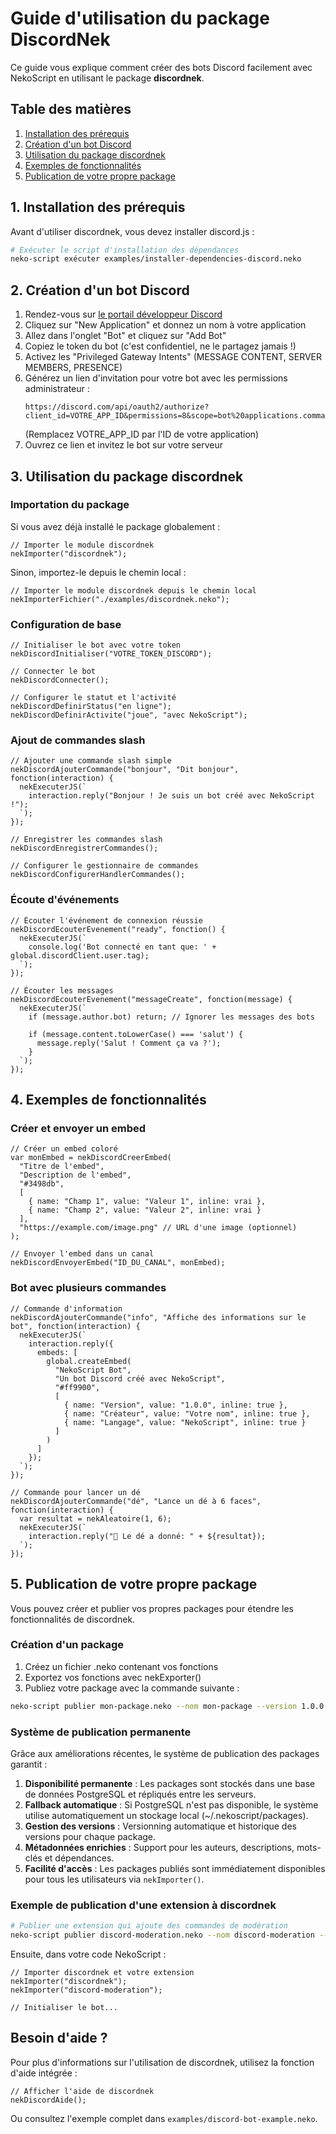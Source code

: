 # Guide d'utilisation du package DiscordNek

Ce guide vous explique comment créer des bots Discord facilement avec NekoScript en utilisant le package **discordnek**.

## Table des matières

1. [Installation des prérequis](#1-installation-des-prérequis)
2. [Création d'un bot Discord](#2-création-dun-bot-discord)
3. [Utilisation du package discordnek](#3-utilisation-du-package-discordnek)
4. [Exemples de fonctionnalités](#4-exemples-de-fonctionnalités)
5. [Publication de votre propre package](#5-publication-de-votre-propre-package)

## 1. Installation des prérequis

Avant d'utiliser discordnek, vous devez installer discord.js :

```bash
# Exécuter le script d'installation des dépendances
neko-script exécuter examples/installer-dependencies-discord.neko
```

## 2. Création d'un bot Discord

1. Rendez-vous sur [le portail développeur Discord](https://discord.com/developers/applications)
2. Cliquez sur "New Application" et donnez un nom à votre application
3. Allez dans l'onglet "Bot" et cliquez sur "Add Bot"
4. Copiez le token du bot (c'est confidentiel, ne le partagez jamais !)
5. Activez les "Privileged Gateway Intents" (MESSAGE CONTENT, SERVER MEMBERS, PRESENCE)
6. Générez un lien d'invitation pour votre bot avec les permissions administrateur :
   ```
   https://discord.com/api/oauth2/authorize?client_id=VOTRE_APP_ID&permissions=8&scope=bot%20applications.commands
   ```
   (Remplacez VOTRE_APP_ID par l'ID de votre application)
7. Ouvrez ce lien et invitez le bot sur votre serveur

## 3. Utilisation du package discordnek

### Importation du package

Si vous avez déjà installé le package globalement :

```neko
// Importer le module discordnek
nekImporter("discordnek");
```

Sinon, importez-le depuis le chemin local :

```neko
// Importer le module discordnek depuis le chemin local
nekImporterFichier("./examples/discordnek.neko");
```

### Configuration de base

```neko
// Initialiser le bot avec votre token
nekDiscordInitialiser("VOTRE_TOKEN_DISCORD");

// Connecter le bot
nekDiscordConnecter();

// Configurer le statut et l'activité
nekDiscordDefinirStatus("en ligne");
nekDiscordDefinirActivite("joue", "avec NekoScript");
```

### Ajout de commandes slash

```neko
// Ajouter une commande slash simple
nekDiscordAjouterCommande("bonjour", "Dit bonjour", fonction(interaction) {
  nekExecuterJS(`
    interaction.reply("Bonjour ! Je suis un bot créé avec NekoScript !");
  `);
});

// Enregistrer les commandes slash
nekDiscordEnregistrerCommandes();

// Configurer le gestionnaire de commandes
nekDiscordConfigurerHandlerCommandes();
```

### Écoute d'événements

```neko
// Écouter l'événement de connexion réussie
nekDiscordEcouterEvenement("ready", fonction() {
  nekExecuterJS(`
    console.log('Bot connecté en tant que: ' + global.discordClient.user.tag);
  `);
});

// Écouter les messages
nekDiscordEcouterEvenement("messageCreate", fonction(message) {
  nekExecuterJS(`
    if (message.author.bot) return; // Ignorer les messages des bots
    
    if (message.content.toLowerCase() === 'salut') {
      message.reply('Salut ! Comment ça va ?');
    }
  `);
});
```

## 4. Exemples de fonctionnalités

### Créer et envoyer un embed

```neko
// Créer un embed coloré
var monEmbed = nekDiscordCreerEmbed(
  "Titre de l'embed",
  "Description de l'embed",
  "#3498db",
  [
    { name: "Champ 1", value: "Valeur 1", inline: vrai },
    { name: "Champ 2", value: "Valeur 2", inline: vrai }
  ],
  "https://example.com/image.png" // URL d'une image (optionnel)
);

// Envoyer l'embed dans un canal
nekDiscordEnvoyerEmbed("ID_DU_CANAL", monEmbed);
```

### Bot avec plusieurs commandes

```neko
// Commande d'information
nekDiscordAjouterCommande("info", "Affiche des informations sur le bot", fonction(interaction) {
  nekExecuterJS(`
    interaction.reply({
      embeds: [
        global.createEmbed(
          "NekoScript Bot",
          "Un bot Discord créé avec NekoScript",
          "#ff9900",
          [
            { name: "Version", value: "1.0.0", inline: true },
            { name: "Créateur", value: "Votre nom", inline: true },
            { name: "Langage", value: "NekoScript", inline: true }
          ]
        )
      ]
    });
  `);
});

// Commande pour lancer un dé
nekDiscordAjouterCommande("dé", "Lance un dé à 6 faces", fonction(interaction) {
  var resultat = nekAleatoire(1, 6);
  nekExecuterJS(`
    interaction.reply("🎲 Le dé a donné: " + ${resultat});
  `);
});
```

## 5. Publication de votre propre package

Vous pouvez créer et publier vos propres packages pour étendre les fonctionnalités de discordnek.

### Création d'un package

1. Créez un fichier .neko contenant vos fonctions
2. Exportez vos fonctions avec nekExporter()
3. Publiez votre package avec la commande suivante :

```bash
neko-script publier mon-package.neko --nom mon-package --version 1.0.0 --description "Description de mon package" --auteur "Votre Nom"
```

### Système de publication permanente

Grâce aux améliorations récentes, le système de publication des packages garantit :

1. **Disponibilité permanente** : Les packages sont stockés dans une base de données PostgreSQL et répliqués entre les serveurs.
2. **Fallback automatique** : Si PostgreSQL n'est pas disponible, le système utilise automatiquement un stockage local (~/.nekoscript/packages).
3. **Gestion des versions** : Versionning automatique et historique des versions pour chaque package.
4. **Métadonnées enrichies** : Support pour les auteurs, descriptions, mots-clés et dépendances.
5. **Facilité d'accès** : Les packages publiés sont immédiatement disponibles pour tous les utilisateurs via `nekImporter()`.

### Exemple de publication d'une extension à discordnek

```bash
# Publier une extension qui ajoute des commandes de modération
neko-script publier discord-moderation.neko --nom discord-moderation --version 1.0.0 --description "Commandes de modération pour les bots Discord" --auteur "Votre Nom"
```

Ensuite, dans votre code NekoScript :

```neko
// Importer discordnek et votre extension
nekImporter("discordnek");
nekImporter("discord-moderation");

// Initialiser le bot...
```

## Besoin d'aide ?

Pour plus d'informations sur l'utilisation de discordnek, utilisez la fonction d'aide intégrée :

```neko
// Afficher l'aide de discordnek
nekDiscordAide();
```

Ou consultez l'exemple complet dans `examples/discord-bot-example.neko`.